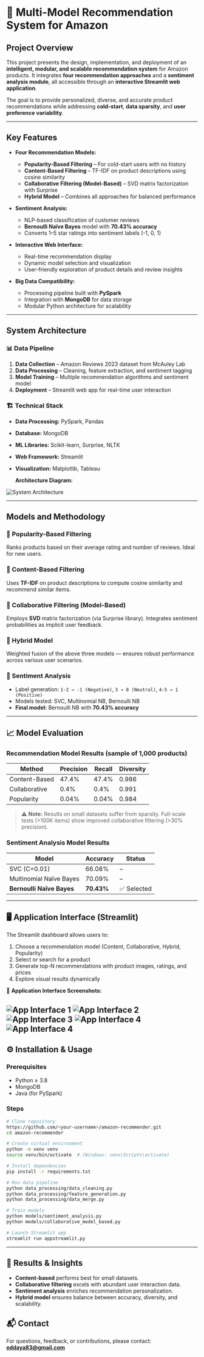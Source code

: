 # 🧠 Multi-Model Recommendation System for Amazon

##  Project Overview
This project presents the design, implementation, and deployment of an **intelligent, modular, and scalable recommendation system** for Amazon products. It integrates **four recommendation approaches** and a **sentiment analysis module**, all accessible through an **interactive Streamlit web application**.

The goal is to provide personalized, diverse, and accurate product recommendations while addressing **cold-start**, **data sparsity**, and **user preference variability**.

---

##  Key Features
- **Four Recommendation Models:**
  - **Popularity-Based Filtering** – For cold-start users with no history
  - **Content-Based Filtering** – TF-IDF on product descriptions using cosine similarity
  - **Collaborative Filtering (Model-Based)** – SVD matrix factorization with Surprise
  - **Hybrid Model** – Combines all approaches for balanced performance

- **Sentiment Analysis:**
  - NLP-based classification of customer reviews
  - **Bernoulli Naïve Bayes** model with **70.43% accuracy**
  - Converts 1–5 star ratings into sentiment labels (-1, 0, 1)

- **Interactive Web Interface:**
  - Real-time recommendation display
  - Dynamic model selection and visualization
  - User-friendly exploration of product details and review insights

- **Big Data Compatibility:**
  - Processing pipeline built with **PySpark**
  - Integration with **MongoDB** for data storage
  - Modular Python architecture for scalability

---

##  System Architecture

### 📊 Data Pipeline
1. **Data Collection** – Amazon Reviews 2023 dataset from McAuley Lab
2. **Data Processing** – Cleaning, feature extraction, and sentiment tagging
3. **Model Training** – Multiple recommendation algorithms and sentiment model
4. **Deployment** – Streamlit web app for real-time user interaction

### 🏗️ Technical Stack
- **Data Processing:** PySpark, Pandas
- **Database:** MongoDB
- **ML Libraries:** Scikit-learn, Surprise, NLTK
- **Web Framework:** Streamlit
- **Visualization:** Matplotlib, Tableau

  **Architecture Diagram:**

![System Architecture](Images/architecture.png)

---

##  Models and Methodology

### 🔹 Popularity-Based Filtering
Ranks products based on their average rating and number of reviews. Ideal for new users.

### 🔹 Content-Based Filtering
Uses **TF-IDF** on product descriptions to compute cosine similarity and recommend similar items.

### 🔹 Collaborative Filtering (Model-Based)
Employs **SVD** matrix factorization (via Surprise library). Integrates sentiment probabilities as implicit user feedback.

### 🔹 Hybrid Model
Weighted fusion of the above three models — ensures robust performance across various user scenarios.

### 🔹 Sentiment Analysis
- Label generation: `1-2 → -1 (Negative)`, `3 → 0 (Neutral)`, `4-5 → 1 (Positive)`
- Models tested: SVC, Multinomial NB, Bernoulli NB
- **Final model:** Bernoulli NB with **70.43% accuracy**

---

## 📈 Model Evaluation

###  Recommendation Model Results (sample of 1,000 products)
| Method | Precision | Recall | Diversity |
|--------|-----------|--------|-----------|
| Content-Based | 47.4% | 47.4% | 0.986 |
| Collaborative | 0.4% | 0.4% | 0.991 |
| Popularity | 0.04% | 0.04% | 0.984 |

> ⚠️ **Note:** Results on small datasets suffer from sparsity. Full-scale tests (>100K items) show improved collaborative filtering (>30% precision).

###  Sentiment Analysis Model Results
| Model | Accuracy | Status |
|-------|----------|--------|
| SVC (C=0.01) | 66.08% | – |
| Multinomial Naïve Bayes | 70.09% | – |
| **Bernoulli Naïve Bayes** | **70.43%** | ✅ Selected |

---

## 🖥️ Application Interface (Streamlit)

The Streamlit dashboard allows users to:
1. Choose a recommendation model (Content, Collaborative, Hybrid, Popularity)
2. Select or search for a product
3. Generate top-N recommendations with product images, ratings, and prices
4. Explore visual results dynamically

📸 **Application Interface Screenshots:**  

![App Interface 1](Images/app1.png)
![App Interface 2](Images/app2.png)
![App Interface 3](Images/app3.png)
![App Interface 4](Images/app4.png)
![App Interface 4](Images/app5.png)
---

## ⚙️ Installation & Usage

### Prerequisites
- Python ≥ 3.8
- MongoDB
- Java (for PySpark)

### Steps
```bash
# Clone repository
https://github.com/<your-username>/amazon-recommender.git
cd amazon-recommender

# Create virtual environment
python -m venv venv
source venv/bin/activate  # (Windows: venv\Scripts\activate)

# Install dependencies
pip install -r requirements.txt

# Run data pipeline
python data_processing/data_cleaning.py
python data_processing/feature_generation.py
python data_processing/data_merge.py

# Train models
python models/sentiment_analysis.py
python models/collaborative_model_based.py

# Launch Streamlit app
streamlit run appstreamlit.py
```

---

## 🧾 Results & Insights
- **Content-based** performs best for small datasets.
- **Collaborative filtering** excels with abundant user interaction data.
- **Sentiment analysis** enriches recommendation personalization.
- **Hybrid model** ensures balance between accuracy, diversity, and scalability.








## 📬 Contact
For questions, feedback, or contributions, please contact: **eddaya83@gmail.com**


